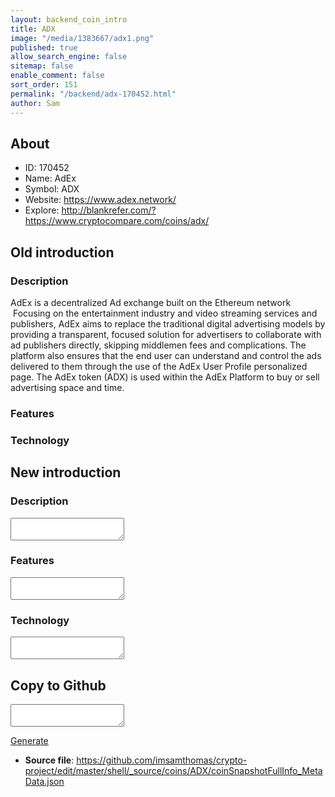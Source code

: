 ```yaml
---
layout: backend_coin_intro
title: ADX
image: "/media/1383667/adx1.png"
published: true
allow_search_engine: false
sitemap: false
enable_comment: false
sort_order: 151
permalink: "/backend/adx-170452.html"
author: Sam
---
```


## About

- ID: 170452
- Name: AdEx
- Symbol: ADX
- Website: https://www.adex.network/
- Explore: http://blankrefer.com/?https://www.cryptocompare.com/coins/adx/


## Old introduction

### Description

<p>AdEx is a decentralized Ad exchange built on the Ethereum network  Focusing on <span>the entertainment industry and video streaming services and publishers, AdEx aims to replace the traditional digital advertising models by providing a transparent, focused solution for advertisers to collaborate with ad publishers directly, skipping middlemen fees and complications. The platform also ensures that the end user can understand and control the ads delivered to them through the use of the AdEx User Profile personalized page. </span>The AdEx token (ADX) is used within the AdEx Platform to buy or sell advertising space and time. </p>

### Features


### Technology




## New introduction


### Description
<textarea id="meta_description" name="description"></textarea>

### Features
<textarea id="meta_features" name="features"></textarea>

### Technology
<textarea id="meta_technology" name="technology"></textarea>


## Copy to Github

<textarea id="coinsnapshotfullinfo_metadata"></textarea>

<a href="#gen" onclick="generateMetaDatJson()">Generate</a>

- **Source file**: <a href="https://github.com/imsamthomas/crypto-project/edit/master/shell/_source/coins/ADX/coinSnapshotFullInfo_MetaData.json">https://github.com/imsamthomas/crypto-project/edit/master/shell/_source/coins/ADX/coinSnapshotFullInfo_MetaData.json</a>

